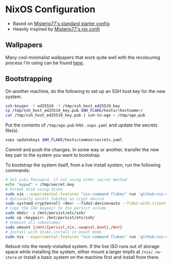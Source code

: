 # NixOS Configuration

- Based on [Misterio77's standard starter config](https://github.com/Misterio77/nix-starter-configs)
- Heavily inspired by [Misterio77's nix confi](https://github.com/Misterio77/nix-config)

## Wallpapers

Many cool minimalist wallpapers that work quite well with the recolouring
process I'm using can be found [here](https://simpledesktops.com/).

## Bootstrapping

On another machine, do the following to set up an SSH host key for the new
system.

```bash
ssh-keygen -t ed25519 -f /tmp/ssh_host_ed25519_key
cp /tmp/ssh_host_ed25519_key.pub $NH_FLAKE/hosts/<hostname>/
cat /tmp/ssh_host_ed25519_key.pub | ssh-to-age > /tmp/age.pub
```

Put the contents of `/tmp/age.pub` into `.sops.yaml` and update the secrets
file(s).

```bash
sops updatekeys $NH_FLAKE/hosts/common/secrets.yaml
```

Commit and push the changes.
In some way or another, transfer the new key pair to the system you want to
bootstrap.

To bootstrap the system itself, from a live install system, run the following
commands:

```bash
# Set Luks Password, if not using other secret method
echo "mypwd" > /tmp/secret.key
# Format disk using disko
sudo nix --experimental-features "nix-command flakes" run 'github:nix-community/disko' -- --mode disko --flake '/tmp/nix-config#<host>'
# Optionally enroll YubiKey as crypt device
sudo systemd-cryptenroll <dev> --fido2-device=auto --fido2-with-client-pin=yes
# Copy the SSH keypair to the persist volume
sudo mkdir -p /mnt/persist/etc/ssh/
sudo cp <keypair> /mnt/persist/etc/ssh/
# Unmount all subvolumes
sudo umount {/mnt/{persist,nix,.swapvol,boot},/mnt}
# Install with disko-install in mount mode
sudo nix --experimental-features "nix-command flakes" run 'github:nix-community/disko#disko-install' -- --mode mount --disk <hostname> <devpath> --flake '/tmp/nix-config#<host>'
```

Reboot into the newly-installed system.
If the live ISO runs out of storage space while installing the system, either
mount a larger tmpfs at `/nix/.rw-store` or install a basic system on the
machine first and install from there.
